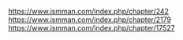 https://www.ismman.com/index.php/chapter/242
https://www.ismman.com/index.php/chapter/2179
https://www.ismman.com/index.php/chapter/17527